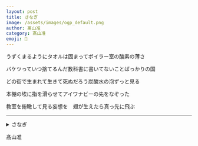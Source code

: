 ```yaml
---
layout: post
title: さなぎ
image: /assets/images/ogp_default.png
author: 髙山准
category: 髙山准
emoji: 💺
---
```


<div class="tanka-area"><div class="tanka">
<p>うずくまるようにタオルは固まってボイラー室の酸素の薄さ</p>
<p>バケツっていつ捨てるんだ教科書に書いてないことばっかりの国</p>
<p>どの街で生まれて生きて死ぬだろう炭酸水の泡ずっと見る</p>
<p>本棚の埃に指を滑らせてアイワナビーの先をなぞった</p>
<p>教室を俯瞰して見る妄想を　翅が生えたら真っ先に飛ぶ</p></div></div>

---

<details><summary>さなぎ</summary>
うずくまるようにタオルは固まってボイラー室の酸素の薄さ<br />
バケツっていつ捨てるんだ教科書に書いてないことばっかりの国<br />
どの街で生まれて生きて死ぬだろう炭酸水の泡ずっと見る<br />
本棚の埃に指を滑らせてアイワナビーの先をなぞった<br />
教室を俯瞰して見る妄想を　翅が生えたら真っ先に飛ぶ<br />
<br />
</details>

髙山准
